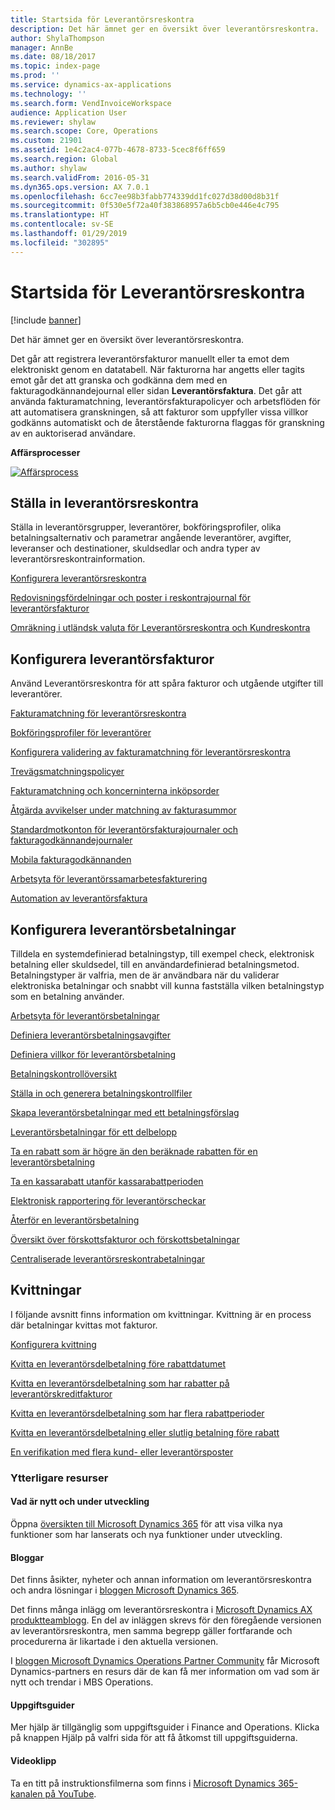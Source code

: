 ```yaml
---
title: Startsida för Leverantörsreskontra
description: Det här ämnet ger en översikt över leverantörsreskontra.
author: ShylaThompson
manager: AnnBe
ms.date: 08/18/2017
ms.topic: index-page
ms.prod: ''
ms.service: dynamics-ax-applications
ms.technology: ''
ms.search.form: VendInvoiceWorkspace
audience: Application User
ms.reviewer: shylaw
ms.search.scope: Core, Operations
ms.custom: 21901
ms.assetid: 1e4c2ac4-077b-4678-8733-5cec8f6ff659
ms.search.region: Global
ms.author: shylaw
ms.search.validFrom: 2016-05-31
ms.dyn365.ops.version: AX 7.0.1
ms.openlocfilehash: 6cc7ee98b3fabb774339dd1fc027d38d00d8b31f
ms.sourcegitcommit: 0f530e5f72a40f383868957a6b5cb0e446e4c795
ms.translationtype: HT
ms.contentlocale: sv-SE
ms.lasthandoff: 01/29/2019
ms.locfileid: "302895"
---
```

# <a name="accounts-payable-home-page"></a>Startsida för Leverantörsreskontra

[!include [banner](../includes/banner.md)]

Det här ämnet ger en översikt över leverantörsreskontra. 

Det går att registrera leverantörsfakturor manuellt eller ta emot dem elektroniskt genom en datatabell. När fakturorna har angetts eller tagits emot går det att granska och godkänna dem med en fakturagodkännandejournal eller sidan **Leverantörsfaktura**. Det går att använda fakturamatchning, leverantörsfakturapolicyer och arbetsflöden för att automatisera granskningen, så att fakturor som uppfyller vissa villkor godkänns automatiskt och de återstående fakturorna flaggas för granskning av en auktoriserad användare.

**Affärsprocesser**

[![Affärsprocess](./media/AP-process.PNG)](./media/AP-process.PNG)

## <a name="set-up-accounts-payable"></a>Ställa in leverantörsreskontra

Ställa in leverantörsgrupper, leverantörer, bokföringsprofiler, olika betalningsalternativ och parametrar angående leverantörer, avgifter, leveranser och destinationer, skuldsedlar och andra typer av leverantörsreskontrainformation. 

[Konfigurera leverantörsreskontra](accounts-payable-overview.md)

[Redovisningsfördelningar och poster i reskontrajournal för leverantörsfakturor](accounting-distributions-subledger-journal-entries-vendor-invoices.md) 

[Omräkning i utländsk valuta för Leverantörsreskontra och Kundreskontra](../cash-bank-management/foreign-currency-revaluation-accounts-payable-accounts-receivable.md)

## <a name="configure-vendor-invoices"></a>Konfigurera leverantörsfakturor

Använd Leverantörsreskontra för att spåra fakturor och utgående utgifter till leverantörer.

[Fakturamatchning för leverantörsreskontra](accounts-payable-invoice-matching.md)

[Bokföringsprofiler för leverantörer](vendor-posting-profiles.md)

[Konfigurera validering av fakturamatchning för leverantörsreskontra](tasks/set-up-accounts-payable-invoice-matching-validation.md)

[Trevägsmatchningspolicyer](three-way-matching-policies.md)

[Fakturamatchning och koncerninterna inköpsorder](invoice-matching-intercompany-purchase-orders.md)

[Åtgärda avvikelser under matchning av fakturasummor](resolve-invoice-totals-invoice-matching-discrepancies.md)

[Standardmotkonton för leverantörsfakturajournaler och fakturagodkännandejournaler](default-offset-accounts-vendor-invoice-journals.md)

[Mobila fakturagodkännanden](mobile-invoice-approvals.md)

[Arbetsyta för leverantörssamarbetesfakturering](vendor-portal-invoicing-workspace.md)

[Automation av leverantörsfaktura](vendor-invoice-automation.md)

## <a name="configure-vendor-payments"></a>Konfigurera leverantörsbetalningar 

Tilldela en systemdefinierad betalningstyp, till exempel check, elektronisk betalning eller skuldsedel, till en användardefinierad betalningsmetod. Betalningstyper är valfria, men de är användbara när du validerar elektroniska betalningar och snabbt vill kunna fastställa vilken betalningstyp som en betalning använder. 

[Arbetsyta för leverantörsbetalningar](vendor-payments-workspace.md)

[Definiera leverantörsbetalningsavgifter](tasks/define-vendor-payment-fees.md)

[Definiera villkor för leverantörsbetalning](tasks/define-vendor-payment-terms.md)

[Betalningskontrollöversikt](positive-pay-overview.md)

[Ställa in och generera betalningskontrollfiler](set-up-generate-positive-pay-files.md)

[Skapa leverantörsbetalningar med ett betalningsförslag](create-vendor-payments-payment-proposal.md)

[Leverantörsbetalningar för ett delbelopp](vendor-payments-partial-amount.md)

[Ta en rabatt som är högre än den beräknade rabatten för en leverantörsbetalning](take-discount-more-calculated-discount-vendor-payment.md)

[Ta en kassarabatt utanför kassarabattperioden](take-cash-discount-outside-cash-discount-timeframe.md)

[Elektronisk rapportering för leverantörscheckar](electronic-reporting-sample-vendor-checks.md)

[Återför en leverantörsbetalning](reverse-vendor-payment.md)

[Översikt över förskottsfakturor och förskottsbetalningar](prepayments-invoices-vs-prepayments.md)

[Centraliserade leverantörsreskontrabetalningar](centralized-payments-accounts-payable.md)

## <a name="settlements"></a>Kvittningar

I följande avsnitt finns information om kvittningar. Kvittning är en process där betalningar kvittas mot fakturor. 

[Konfigurera kvittning](../cash-bank-management/configure-settlement.md)

[Kvitta en leverantörsdelbetalning före rabattdatumet](settle-partial-vendor-payment-before-discount-or-final-payment-after.md)

[Kvitta en leverantörsdelbetalning som har rabatter på leverantörskreditfakturor](settle-partial-vendor-payment-discounts-vendor-credit-notes.md)

[Kvitta en leverantörsdelbetalning som har flera rabattperioder](settle-partial-vendor-payment-multiple-discount-periods.md)

[Kvitta en leverantörsdelbetalning eller slutlig betalning före rabatt](settle-partial-vendor-payment-or-final-payment-before-discount.md)

[En verifikation med flera kund- eller leverantörsposter](single-voucher-multiple-customer-vendor-records.md)



### <a name="additional-resources"></a>Ytterligare resurser

#### <a name="whats-new-and-in-development"></a>Vad är nytt och under utveckling

Öppna [översikten till Microsoft Dynamics 365](https://roadmap.dynamics.com/) för att visa vilka nya funktioner som har lanserats och nya funktioner under utveckling. 

#### <a name="blogs"></a>Bloggar

Det finns åsikter, nyheter och annan information om leverantörsreskontra och andra lösningar i [bloggen Microsoft Dynamics 365](https://community.dynamics.com/b/msftdynamicsblog?c=Enterprise).

Det finns många inlägg om leverantörsreskontra i [Microsoft Dynamics AX produktteamblogg](https://blogs.msdn.microsoft.com/dax/). En del av inläggen skrevs för den föregående versionen av leverantörsreskontra, men samma begrepp gäller fortfarande och procedurerna är likartade i den aktuella versionen.

I [bloggen Microsoft Dynamics Operations Partner Community](https://community.dynamics.com/partner/b/operationspartnercommunityblog) får Microsoft Dynamics-partners en resurs där de kan få mer information om vad som är nytt och trendar i MBS Operations.

#### <a name="task-guides"></a>Uppgiftsguider
Mer hjälp är tillgänglig som uppgiftsguider i Finance and Operations. Klicka på knappen Hjälp på valfri sida för att få åtkomst till uppgiftsguiderna.

#### <a name="videos"></a>Videoklipp

Ta en titt på instruktionsfilmerna som finns i [Microsoft Dynamics 365-kanalen på YouTube](https://www.youtube.com/channel/UCJGCg4rB3QSs8y_1FquelBQ).





